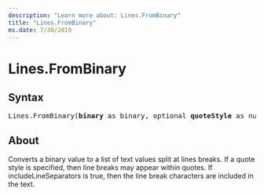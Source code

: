 ```yaml
---
description: "Learn more about: Lines.FromBinary"
title: "Lines.FromBinary"
ms.date: 7/30/2019
---
```

# Lines.FromBinary

## Syntax

<pre>
Lines.FromBinary(<b>binary</b> as binary, optional <b>quoteStyle</b> as nullable number, optional <b>includeLineSeparators</b> as nullable logical, optional <b>encoding</b> as nullable number) as list
</pre>

## About
Converts a binary value to a list of text values split at lines breaks. If a quote style is specified, then line breaks may appear within quotes. If includeLineSeparators is true, then the line break characters are included in the text.
